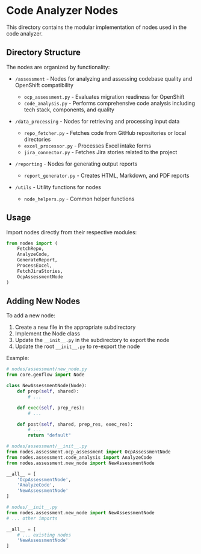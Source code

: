 # Code Analyzer Nodes

This directory contains the modular implementation of nodes used in the code analyzer.

## Directory Structure

The nodes are organized by functionality:

- `/assessment` - Nodes for analyzing and assessing codebase quality and OpenShift compatibility
  - `ocp_assessment.py` - Evaluates migration readiness for OpenShift
  - `code_analysis.py` - Performs comprehensive code analysis including tech stack, components, and quality

- `/data_processing` - Nodes for retrieving and processing input data
  - `repo_fetcher.py` - Fetches code from GitHub repositories or local directories
  - `excel_processor.py` - Processes Excel intake forms
  - `jira_connector.py` - Fetches Jira stories related to the project

- `/reporting` - Nodes for generating output reports
  - `report_generator.py` - Creates HTML, Markdown, and PDF reports

- `/utils` - Utility functions for nodes
  - `node_helpers.py` - Common helper functions

## Usage

Import nodes directly from their respective modules:

```python
from nodes import (
    FetchRepo, 
    AnalyzeCode, 
    GenerateReport, 
    ProcessExcel,
    FetchJiraStories,
    OcpAssessmentNode
)
```

## Adding New Nodes

To add a new node:

1. Create a new file in the appropriate subdirectory
2. Implement the Node class
3. Update the `__init__.py` in the subdirectory to export the node
4. Update the root `__init__.py` to re-export the node

Example:

```python
# nodes/assessment/new_node.py
from core.genflow import Node

class NewAssessmentNode(Node):
    def prep(self, shared):
        # ...

    def exec(self, prep_res):
        # ...

    def post(self, shared, prep_res, exec_res):
        # ...
        return "default"
```

```python
# nodes/assessment/__init__.py
from nodes.assessment.ocp_assessment import OcpAssessmentNode
from nodes.assessment.code_analysis import AnalyzeCode
from nodes.assessment.new_node import NewAssessmentNode

__all__ = [
    'OcpAssessmentNode',
    'AnalyzeCode',
    'NewAssessmentNode'
]
```

```python
# nodes/__init__.py
from nodes.assessment.new_node import NewAssessmentNode
# ... other imports

__all__ = [
    # ... existing nodes
    'NewAssessmentNode'
] 